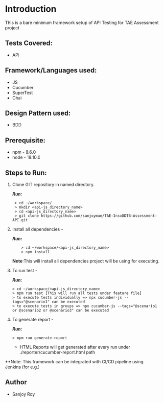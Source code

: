 # Introduction

This is a bare minimum framework setup of API Testing for TAE Assessment project

## Tests Covered:

* API

## Framework/Languages used:

* JS
* Cucumber
* SuperTest
* Chai

## Design Pattern used:
* BDD

## Prerequisite:
* npm - 8.6.0
* node - 18.10.0

## Steps to Run:

1. Clone GIT repository in named directory.

   **_Run:_**
    ```
     > cd ~/workspace/
     > mkdir <api-js_directory_name>
     > cd <api-js_directory_name>
     > git clone https://github.com/sanjoymun/TAE-InsoDDTB-Assessment-API.git
    ```     
2. Install all dependencies -

   **_Run:_**
    ```
        > cd ~/workspace/<api-js_directory_name>
        > npm install
     ```       
   **Note**:This will install all dependencies project will be using for executing.


3. To run test -

   **_Run:_**
    ```
    > cd ~/workspace/<api-js_directory_name>
    > npm run test [This will run all tests under feature file]
    > to execute tests individually => npx cucumber-js --tags="@scenario1" can be executed
    > to execute tests in groups => npx cucumber-js --tags="@scenario1 or @scenario2 or @scenario3" can be executed
    ```
    
 4. To generate report - 
    
    **_Run:_**
    ```
    > npm run generate-report
    ```
    - HTML Reports will get generated after every run under ./reporter/cucumber-report.html path

**Note: This framework can be integrated with CI/CD pipeline using Jenkins (for e.g.)
 
## Author

* Sanjoy Roy
